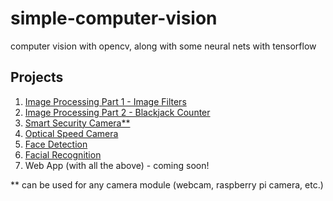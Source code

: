 # simple-computer-vision
computer vision with opencv, along with some neural nets with tensorflow

## Projects
1. [Image Processing Part 1 - Image Filters](https://github.com/sBx99/simple-computer-vision/tree/master/image-filters)
2. [Image Processing Part 2 - Blackjack Counter](https://github.com/sBx99/simple-computer-vision/tree/master/blackjack-counter)
3. [Smart Security Camera**](https://github.com/sBx99/simple-computer-vision/tree/master/security-camera)
4. [Optical Speed Camera](https://github.com/sBx99/simple-computer-vision/tree/master/speed-camera)
5. [Face Detection](https://github.com/sBx99/simple-computer-vision/tree/master/face-detection)
6. [Facial Recognition](https://github.com/sBx99/simple-computer-vision/tree/master/facial-recognition)
7. Web App (with all the above) - coming soon!


** can be used for any camera module (webcam, raspberry pi camera, etc.)